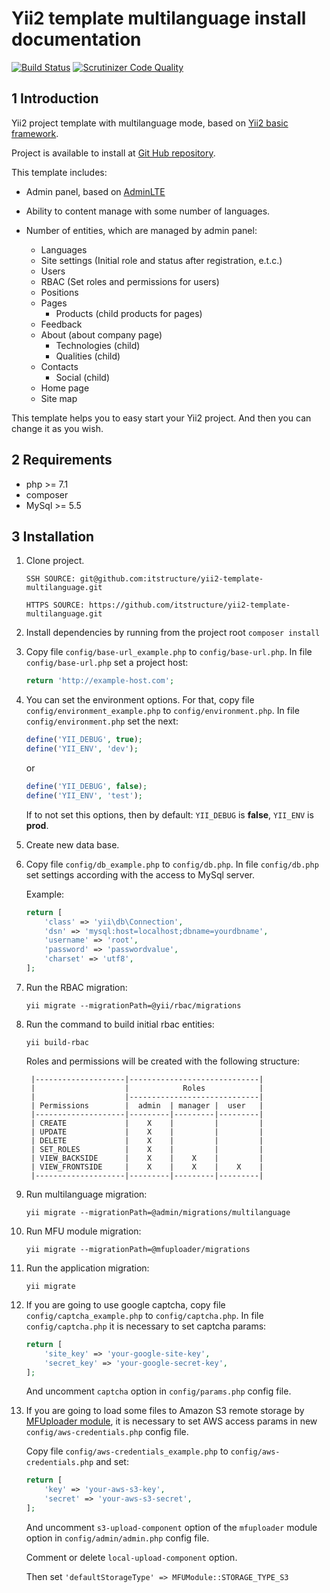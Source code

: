 Yii2 template multilanguage install documentation
==============

[![Build Status](https://scrutinizer-ci.com/g/itstructure/yii2-template-multilanguage/badges/build.png?b=master)](https://scrutinizer-ci.com/g/itstructure/yii2-template-multilanguage/build-status/master)
[![Scrutinizer Code Quality](https://scrutinizer-ci.com/g/itstructure/yii2-template-multilanguage/badges/quality-score.png?b=master)](https://scrutinizer-ci.com/g/itstructure/yii2-template-multilanguage/?branch=master)

1 Introduction
----------------------------

Yii2 project template with multilanguage mode, based on [Yii2 basic framework](https://github.com/yiisoft/yii2-app-basic).

Project is available to install at [Git Hub repository](https://github.com/itstructure/yii2-template-multilanguage).

This template includes:

- Admin panel, based on [AdminLTE](https://github.com/almasaeed2010/AdminLTE)

- Ability to content manage with some number of languages.

- Number of entities, which are managed by admin panel:
    - Languages
    - Site settings (Initial role and status after registration, e.t.c.)
    - Users
    - RBAC (Set roles and permissions for users)
    - Positions
    - Pages
        - Products (child products for pages)
    - Feedback
    - About (about company page)
        - Technologies (child)
        - Qualities (child)
    - Contacts
        - Social (child)
    - Home page
    - Site map
    
This template helps you to easy start your Yii2 project. And then you can change it as you wish.

2 Requirements
----------------------------

- php >= 7.1
- composer
- MySql >= 5.5

3 Installation
----------------------------

1. Clone project.

    `SSH SOURCE: git@github.com:itstructure/yii2-template-multilanguage.git`
    
    `HTTPS SOURCE: https://github.com/itstructure/yii2-template-multilanguage.git`
    
2. Install dependencies by running from the project root `composer install`

3. Copy file `config/base-url_example.php` to `config/base-url.php`. In file `config/base-url.php` set a project host:

    ```php
    return 'http://example-host.com';
    ```

4. You can set the environment options. For that, copy file `config/environment_example.php` to `config/environment.php`. In file `config/environment.php` set the next:

    ```php
    define('YII_DEBUG', true);
    define('YII_ENV', 'dev');
    ```
    
    or
    
    ```php
    define('YII_DEBUG', false);
    define('YII_ENV', 'test');
    ```

    If to not set this options, then by default: `YII_DEBUG` is **false**, `YII_ENV` is **prod**.

5. Create new data base.

6. Copy file `config/db_example.php` to `config/db.php`. In file `config/db.php` set settings according with the access to MySql server.

    Example:
    
    ```php
    return [
        'class' => 'yii\db\Connection',
        'dsn' => 'mysql:host=localhost;dbname=yourdbname',
        'username' => 'root',
        'password' => 'passwordvalue',
        'charset' => 'utf8',
    ];
    ```

7. Run the RBAC migration:

    `yii migrate --migrationPath=@yii/rbac/migrations`
    
8. Run the command to build initial rbac entities:

    `yii build-rbac`
    
    Roles and permissions will be created with the following structure:
    
        |--------------------|-----------------------------|
        |                    |            Roles            |
        |                    |-----------------------------|
        | Permissions        |  admin  | manager |  user   |
        |--------------------|---------|---------|---------|
        | CREATE             |    X    |         |         |
        | UPDATE             |    X    |         |         |
        | DELETE             |    X    |         |         |
        | SET_ROLES          |    X    |         |         |
        | VIEW_BACKSIDE      |    X    |    X    |         |
        | VIEW_FRONTSIDE     |    X    |    X    |    X    |
        |--------------------|---------|---------|---------|
    
9. Run multilanguage migration:

    `yii migrate --migrationPath=@admin/migrations/multilanguage`
    
10. Run MFU module migration:

    `yii migrate --migrationPath=@mfuploader/migrations`
    
11. Run the application migration:

    `yii migrate`
    
12. If you are going to use google captcha, copy file `config/captcha_example.php` to `config/captcha.php`. In file `config/captcha.php` it is necessary to set captcha params:

    ```php
    return [
        'site_key' => 'your-google-site-key',
        'secret_key' => 'your-google-secret-key',
    ];
    ```
    
    And uncomment `captcha` option in `config/params.php` config file.
    
13. If you are going to load some files to Amazon S3 remote storage by [MFUploader module](https://github.com/itstructure/yii2-multi-format-uploader), it is necessary to set AWS access params in new `config/aws-credentials.php` config file.
    
    Copy file `config/aws-credentials_example.php` to `config/aws-credentials.php` and set:
        
    ```php
    return [
        'key' => 'your-aws-s3-key',
        'secret' => 'your-aws-s3-secret',
    ];
    ```
    
    And uncomment `s3-upload-component` option of the `mfuploader` module option in `config/admin/admin.php` config file.
    
    Comment or delete `local-upload-component` option.
    
    Then set `'defaultStorageType' => MFUModule::STORAGE_TYPE_S3`